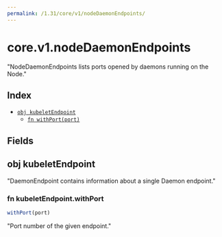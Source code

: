 ```yaml
---
permalink: /1.31/core/v1/nodeDaemonEndpoints/
---
```


# core.v1.nodeDaemonEndpoints

"NodeDaemonEndpoints lists ports opened by daemons running on the Node."

## Index

* [`obj kubeletEndpoint`](#obj-kubeletendpoint)
  * [`fn withPort(port)`](#fn-kubeletendpointwithport)

## Fields

## obj kubeletEndpoint

"DaemonEndpoint contains information about a single Daemon endpoint."

### fn kubeletEndpoint.withPort

```ts
withPort(port)
```

"Port number of the given endpoint."
